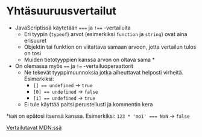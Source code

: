 # Yhtäsuuruusvertailut

* JavaScriptissä käytetään `===` ja `!==` -vertailuita
  * Eri tyypin \(`typeof`\) arvot \(esimerkiksi `function` ja `string`\) ovat aina erisuuret
  * Objektin tai funktion on viitattava samaan arvoon, jotta vertailun tulos on tosi
  * Muiden tietotyyppien kanssa arvon on oltava sama \*
* On olemassa myös `==` ja `!=` -vertailuoperaattorit
  * Ne tekevät tyyppimuunnoksia jotka aiheuttavat helposti virheitä. Esimerkiksi:
    * `[] == undefined` → `true`
    * `[0] == undefined` → `false`
    * `[1] == undefined` → `true`
  * Ei tule käyttää paitsi perustellusti ja kommentin kera

\*`NaN` on epätosi itsensä kanssa. Esimerkiksi: `123 * 'moi' === NaN` → `false`

 [Vertailutavat MDN:ssä](https://developer.mozilla.org/docs/Web/JavaScript/Equality_comparisons_and_sameness)

